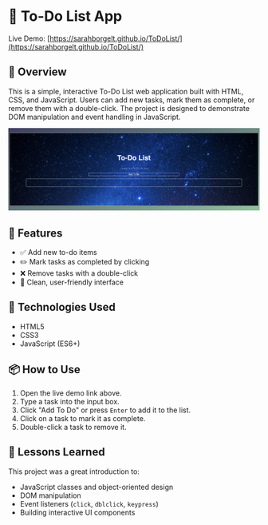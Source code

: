 # 📝 To-Do List App

Live Demo: [https://sarahborgelt.github.io/ToDoList/](https://sarahborgelt.github.io/ToDoList/)

## 📌 Overview

This is a simple, interactive To-Do List web application built with HTML, CSS, and JavaScript. Users can add new tasks, mark them as complete, or remove them with a double-click. The project is designed to demonstrate DOM manipulation and event handling in JavaScript.

![Screenshot](ToDo.png)

## 🚀 Features

- ✅ Add new to-do items
- ✏️ Mark tasks as completed by clicking
- ❌ Remove tasks with a double-click
- 🎯 Clean, user-friendly interface

## 📂 Technologies Used

- HTML5
- CSS3
- JavaScript (ES6+)

## 📦 How to Use

1. Open the live demo link above.
2. Type a task into the input box.
3. Click "Add To Do" or press `Enter` to add it to the list.
4. Click on a task to mark it as complete.
5. Double-click a task to remove it.

## 🧠 Lessons Learned

This project was a great introduction to:
- JavaScript classes and object-oriented design
- DOM manipulation
- Event listeners (`click`, `dblclick`, `keypress`)
- Building interactive UI components
